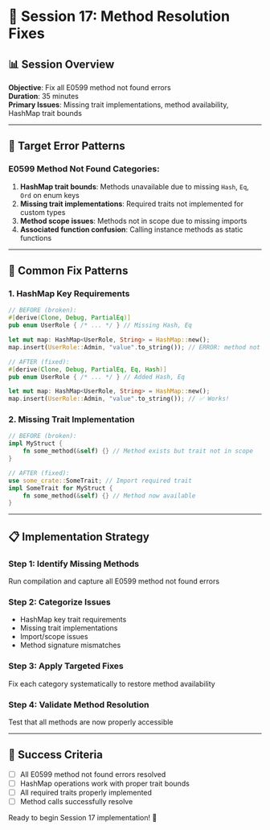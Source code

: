 # 🔧 Session 17: Method Resolution Fixes

## 📊 **Session Overview**
**Objective**: Fix all E0599 method not found errors  
**Duration**: 35 minutes  
**Primary Issues**: Missing trait implementations, method availability, HashMap trait bounds

---

## 🎯 **Target Error Patterns**

### **E0599 Method Not Found Categories:**
1. **HashMap trait bounds**: Methods unavailable due to missing `Hash`, `Eq`, `Ord` on enum keys
2. **Missing trait implementations**: Required traits not implemented for custom types
3. **Method scope issues**: Methods not in scope due to missing imports
4. **Associated function confusion**: Calling instance methods as static functions

---

## 🔧 **Common Fix Patterns**

### **1. HashMap Key Requirements**
```rust
// BEFORE (broken):
#[derive(Clone, Debug, PartialEq)]
pub enum UserRole { /* ... */ } // Missing Hash, Eq

let mut map: HashMap<UserRole, String> = HashMap::new();
map.insert(UserRole::Admin, "value".to_string()); // ERROR: method not found

// AFTER (fixed):
#[derive(Clone, Debug, PartialEq, Eq, Hash)]
pub enum UserRole { /* ... */ } // Added Hash, Eq

let mut map: HashMap<UserRole, String> = HashMap::new();
map.insert(UserRole::Admin, "value".to_string()); // ✅ Works!
```

### **2. Missing Trait Implementation**
```rust
// BEFORE (broken):
impl MyStruct {
    fn some_method(&self) {} // Method exists but trait not in scope
}

// AFTER (fixed):
use some_crate::SomeTrait; // Import required trait
impl SomeTrait for MyStruct {
    fn some_method(&self) {} // Method now available
}
```

---

## 📋 **Implementation Strategy**

### **Step 1: Identify Missing Methods**
Run compilation and capture all E0599 method not found errors

### **Step 2: Categorize Issues**
- HashMap key trait requirements
- Missing trait implementations  
- Import/scope issues
- Method signature mismatches

### **Step 3: Apply Targeted Fixes**
Fix each category systematically to restore method availability

### **Step 4: Validate Method Resolution**
Test that all methods are now properly accessible

---

## 🎯 **Success Criteria**
- [ ] All E0599 method not found errors resolved
- [ ] HashMap operations work with proper trait bounds
- [ ] All required traits properly implemented
- [ ] Method calls successfully resolve

Ready to begin Session 17 implementation! 🚀
